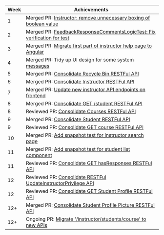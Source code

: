 Week | Achievements
---- | ------------
1 | Merged PR: [Instructor: remove unnecessary boxing of boolean value](https://github.com/TEAMMATES/teammates/pull/7721)
2 | Merged PR: [FeedbackResponseCommentsLogicTest: Fix verification for test](https://github.com/TEAMMATES/teammates/pull/9280)
3 | Merged PR: [Migrate first part of instructor help page to Angular](https://github.com/TEAMMATES/teammates/pull/9371)
4 | Merged PR: [Tidy up UI design for some system messages](https://github.com/TEAMMATES/teammates/pull/9406) 
5 | Merged PR: [Consolidate Recycle Bin RESTFul API](https://github.com/TEAMMATES/teammates/pull/9489) 
6 | Merged PR: [Consolidate Instructor RESTFul API](https://github.com/TEAMMATES/teammates/pull/9443) 
7 | Merged PR: [Update new instructor API endpoints on frontend](https://github.com/TEAMMATES/teammates/pull/9524) 
8 | Merged PR: [Consolidate GET /student RESTFul API](https://github.com/TEAMMATES/teammates/pull/9488) 
8 | Reviewed PR: [Consolidate Courses RESTFul API](https://github.com/TEAMMATES/teammates/pull/9513) 
9 | Merged PR: [Consolidate Student RESTFul API](https://github.com/TEAMMATES/teammates/pull/9488)
9 | Reviewed PR: [Consolidate GET course RESTFul API](https://github.com/TEAMMATES/teammates/pull/9512) 
10 | Merged PR: [Add snapshot test for instructor search page](https://github.com/TEAMMATES/teammates/pull/9581) 
11 | Merged PR: [Add snapshot test for student list component](https://github.com/TEAMMATES/teammates/pull/9582) 
11 | Reviewed PR: [Consolidate GET hasResponses RESTFul API](https://github.com/TEAMMATES/teammates/pull/9567) 
12 | Reviewed PR: [Consolidate RESTFul UpdateInstructorPrivilege API](https://github.com/TEAMMATES/teammates/pull/9590) 
12 | Reviewed PR: [Consolidate GET Student Profile RESTFul API](https://github.com/TEAMMATES/teammates/pull/9580) 
12+ | Merged PR: [Consolidate Student Profile Picture RESTFul API](https://github.com/TEAMMATES/teammates/pull/9575) 
12+ | Ongoing PR: [Migrate '/instructor/students/course' to new APIs](https://github.com/TEAMMATES/teammates/pull/9595) 
